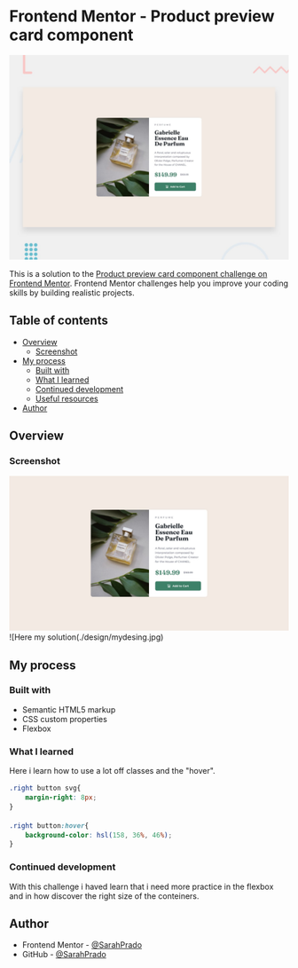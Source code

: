 # Frontend Mentor - Product preview card component

![Design preview for the Product preview card component coding challenge](./design/desktop-preview.jpg)


This is a solution to the [Product preview card component challenge on Frontend Mentor](https://www.frontendmentor.io/challenges/product-preview-card-component-GO7UmttRfa). Frontend Mentor challenges help you improve your coding skills by building realistic projects. 


## Table of contents

- [Overview](#overview)
  - [Screenshot](#screenshot)
- [My process](#my-process)
  - [Built with](#built-with)
  - [What I learned](#what-i-learned)
  - [Continued development](#continued-development)
  - [Useful resources](#useful-resources)
- [Author](#author)


## Overview

### Screenshot

![Here the design gived from Frontend Mentor](./design/desktop-design.jpg)
![Here my solution(./design/mydesing.jpg)

## My process

### Built with

- Semantic HTML5 markup
- CSS custom properties
- Flexbox


### What I learned
Here i learn how to use a lot off classes and the "hover".
```css
.right button svg{
    margin-right: 8px;
}

.right button:hover{
    background-color: hsl(158, 36%, 46%);
}
```
### Continued development

With this challenge i haved learn that i need more practice in the flexbox and in how discover the right size of the conteiners.

## Author

- Frontend Mentor - [@SarahPrado](https://www.frontendmentor.io/profile/SarahPrado)
- GitHub - [@SarahPrado](https://github.com/SarahPrado)



